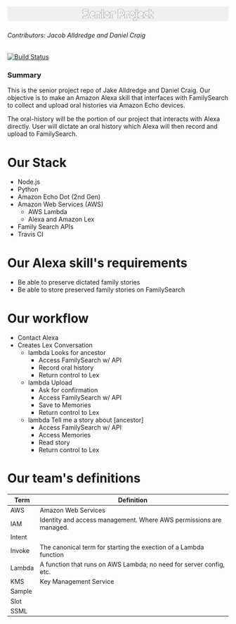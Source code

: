 ![Project Logo](header.png)
###### Contributors: Jacob Alldredge and Daniel Craig

[![Build Status](https://travis-ci.com/AlldredgeCraigSeniorProjectTeam/oral-history.svg?branch=master)](https://travis-ci.com/AlldredgeCraigSeniorProjectTeam/oral-history)

### Summary
This is the senior project repo of Jake Alldredge and Daniel Craig. Our objective is to make an Amazon Alexa skill that interfaces with FamilySearch to collect and upload oral histories via Amazon Echo devices.

The oral-history will be the portion of our project that interacts with Alexa directly. User will dictate an oral history which Alexa
will then record and upload to FamilySearch.

# Our Stack
 - Node.js
 - Python
 - Amazon Echo Dot (2nd Gen)
 - Amazon Web Services (AWS)
   - AWS Lambda
   - Alexa and Amazon Lex
 - Family Search APIs
 - Travis CI

# Our Alexa skill's requirements
 - Be able to preserve dictated family stories
 - Be able to store preserved family stories on FamilySearch

# Our workflow
 - Contact Alexa
 - Creates Lex Conversation
   - lambda Looks for ancestor
     - Access FamilySearch w/ API
     - Record oral history
     - Return control to Lex
   - lambda Upload
     - Ask for confirmation
     - Access FamilySearch w/ API
     - Save to Memories
     - Return control to Lex
   - lambda Tell me a story about [ancestor]
     - Access FamilySearch w/ API
     - Access Memories
     - Read story
     - Return control to Lex

# Our team's definitions
| Term       | Definition |
|------------|------------|
| AWS   | Amazon Web Services  |
| IAM        | Identity and access management.  Where AWS permissions are managed.  |
| Intent     |            |
| Invoke     | The canonical term for starting the exection of a Lambda function    |
| Lambda     | A function that runs on AWS Lambda; no need for server config, etc.  |
| KMS   | Key Management Service  |
| Sample     |            |
| Slot       |            |
| SSML       |            |
